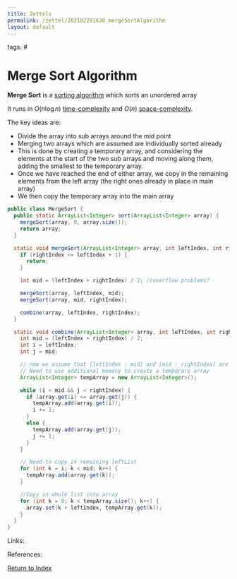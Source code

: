 ```yaml
---
title: Zettels
permalink: /zettel/202102281630_mergeSortAlgorithm
layout: default
---
```

tags: #

# Merge Sort Algorithm

**Merge Sort** is a [sorting algorithm](202102281308_sortingAlgorithms) which sorts an unordered array

It runs in $O(n \log n)$ [time-complexity](202103061211_timeComplexity) and $O(n)$ [space-complexity](202103061215_spaceComplexity).

The key ideas are:
- Divide the array into sub arrays around the mid point
- Merging two arrays which are assumed are individually sorted already
- This is done by creating a temporary array, and considering the elements at the start of the two sub arrays
  and moving along them, adding the smallest to the temporary array.
- Once we have reached the end of either array, we copy in the remaining elements from the left array (the right ones already in place in main array)
- We then copy the temporary array into the main array

```java
public class MergeSort {
  public static ArrayList<Integer> sort(ArrayList<Integer> array) {
    mergeSort(array, 0, array.size());
    return array;
  }

  static void mergeSort(ArrayList<Integer> array, int leftIndex, int rightIndex) {
    if (rightIndex <= leftIndex + 1) {
      return;
    }

    int mid = (leftIndex + rightIndex) / 2; //overflow problems?

    mergeSort(array, leftIndex, mid);
    mergeSort(array, mid, rightIndex);

    combine(array, leftIndex, rightIndex);
  }

  static void combine(ArrayList<Integer> array, int leftIndex, int rightIndex) {
    int mid = (leftIndex + rightIndex) / 2; 
    int i = leftIndex;
    int j = mid;

    // now we assume that [leftIndex : mid] and [mid : rightIndex] are sorted
    // Need to use additional memory to create a temporary array
    ArrayList<Integer> tempArray = new ArrayList<Integer>();

    while (i < mid && j < rightIndex) {
      if (array.get(i) <= array.get(j)) {
        tempArray.add(array.get(i));
        i += 1;
      }
      else {
        tempArray.add(array.get(j));
        j += 1;
      }
    }

    // Need to copy in remaining leftList
    for (int k = i; k < mid; k++) {
      tempArray.add(array.get(k));
    }

    //Copy in whole list into array
    for (int k = 0; k < tempArray.size(); k++) {
      array.set(k + leftIndex, tempArray.get(k));
    }
  }
}
```

Links: 

References: 

[Return to Index](index)